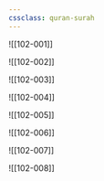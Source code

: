 ```yaml
---
cssclass: quran-surah
---
```


![[102-001]]

![[102-002]]

![[102-003]]

![[102-004]]

![[102-005]]

![[102-006]]

![[102-007]]

![[102-008]]

